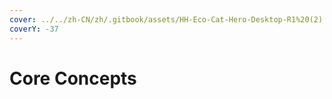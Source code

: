 ```yaml
---
cover: ../../zh-CN/zh/.gitbook/assets/HH-Eco-Cat-Hero-Desktop-R1%20(2).webp
coverY: -37
---
```


# Core Concepts

